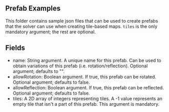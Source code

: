 ## Prefab Examples

This folder contains sample json files that can be used to create prefabs that the solver can use when creating tile-based maps. `tiles` is the only mandatory argument; the rest are optional.

## Fields
* name: String argument. A unique name for this prefab. Can be used to obtain variations of this prefab (i.e. rotation/reflection). Optional argument; defaults to "".
* allowRotation: Boolean argument. If true, this prefab can be rotated. Optional argument; defaults to false.
* allowReflection: Boolean argument. If true, this prefab can be reflected. Optional argument; defaults to false.
* tiles: A 2D array of integers representing tiles. A -1 value represents an empty tile that isn't a part of this prefab. This argument is mandatory.